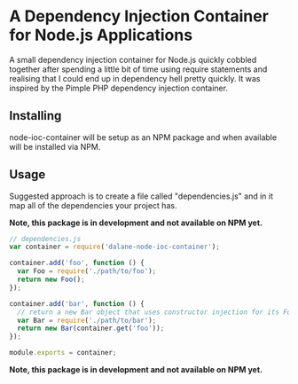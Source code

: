 # A Dependency Injection Container for Node.js Applications
A small dependency injection container for Node.js quickly cobbled together after spending a little bit of time using require statements and realising that I could end up in dependency hell pretty quickly. It was inspired by the Pimple PHP dependency injection container.

## Installing
node-ioc-container will be setup as an NPM package and when available will be installed via NPM.

## Usage

Suggested approach is to create a file called "dependencies.js" and in it map all of the dependencies your project has.

**Note, this package is in development and not available on NPM yet.**

```javascript
// dependencies.js
var container = require('dalane-node-ioc-container');

container.add('foo', function () {
  var Foo = require('./path/to/foo');
  return new Foo();
});

container.add('bar', function () {
  // return a new Bar object that uses constructor injection for its Foo dependency
  var Bar = require('./path/to/bar');
  return new Bar(container.get('foo'));
});

module.exports = container;
```

**Note, this package is in development and not available on NPM yet.**
